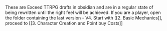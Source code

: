 These are Exceed TTRPG drafts in obsidian and are in a regular state of being rewritten until the right feel will be achieved.
If you are a player, open the folder containing the last version - V4.
Start with [[2. Basic Mechanics]], proceed to [[3. Character Creation and Point buy Costs]] 
